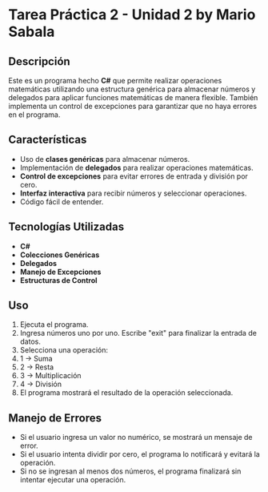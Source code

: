 # Tarea Práctica 2 - Unidad 2 by Mario Sabala

## Descripción

Este es un programa hecho **C#** que permite realizar operaciones matemáticas utilizando una estructura genérica para almacenar números y delegados para aplicar funciones matemáticas de manera flexible. También implementa un control de excepciones para garantizar que no haya errores en el programa.

## Características

- Uso de **clases genéricas** para almacenar números.
- Implementación de **delegados** para realizar operaciones matemáticas.
- **Control de excepciones** para evitar errores de entrada y división por cero.
- **Interfaz interactiva** para recibir números y seleccionar operaciones.
- Código fácil de entender.

## Tecnologías Utilizadas

- **C#**
- **Colecciones Genéricas**
- **Delegados**
- **Manejo de Excepciones**
- **Estructuras de Control**

## Uso
1. Ejecuta el programa.
2. Ingresa números uno por uno. Escribe "exit" para finalizar la entrada de datos.
3. Selecciona una operación:
4. 1 → Suma
5. 2 → Resta
6. 3 → Multiplicación
7. 4 → División
8. El programa mostrará el resultado de la operación seleccionada.

## Manejo de Errores
- Si el usuario ingresa un valor no numérico, se mostrará un mensaje de error.
- Si el usuario intenta dividir por cero, el programa lo notificará y evitará la operación.
- Si no se ingresan al menos dos números, el programa finalizará sin intentar ejecutar una operación.
